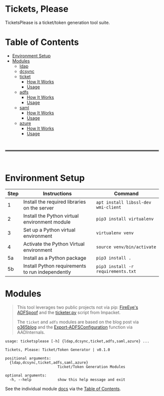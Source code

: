 # Tickets, Please

TicketsPlease is a ticket/token generation tool suite.

# Table of Contents

<!--ts-->
   * [Environment Setup](#environment-setup)
   * [Modules](#modules)
      * [ldap](docs/LDAP.md)
      * [dcsync](docs/DCSYNC.md)
      * [ticket](docs/TICKET.md)
         * [How It Works](docs/TICKET.md#how-it-works)
         * [Usage](docs/TICKET.md#usage)
      * [adfs](docs/ADFS.md)
         * [How It Works](docs/ADFS.md#how-it-works)
         * [Usage](docs/ADFS.md#usage)
      * [saml](docs/SAML.md)
         * [How It Works](docs/SAML.md#how-it-works)
         * [Usage](docs/SAML.md#usage)
      * [azure](docs/AZURE.md)
         * [How It Works](docs/AZURE.md#how-it-works)
         * [Usage](docs/AZURE.md#usage)

<br>

<hr style="border:2px solid gray"> </hr>

<br>

# Environment Setup

| Step | Instructions | Command |
|---   | ---          | ---     |
| 1 | Install the required libraries on the server | `apt install libssl-dev wmi-client` |
| 2 | Install the Python virtual environment module | `pip3 install virtualenv` |
| 3 | Set up a Python virtual environment | `virtualenv venv` |
| 4 | Activate the Python Virtual environment | `source venv/bin/activate` |
| 5a | Install as a Python package | `pip3 install .` |
| 5b | Install Python requirements to run independently | `pip3 install -r requirements.txt` |

# Modules

> This tool leverages two public projects not via pip: [FireEye's ADFSpoof](https://github.com/fireeye/ADFSpoof) and the [ticketer.py](https://github.com/SecureAuthCorp/impacket/blob/master/examples/ticketer.py) script from Impacket.
>
> The `ticket` and `adfs` modules are based on the blog post via [o365blog](https://o365blog.com/post/adfs/#remote) and the [Export-ADFSConfiguration](https://github.com/Gerenios/AADInternals/blob/c255cd66a3731c32cfbdf9fdb17f2b03c7665b72/ADFS.ps1#L133) function via AADInternals.

```
usage: ticketsplease [-h] {ldap,dcsync,ticket,adfs,saml,azure} ...

Tickets, Please: Ticket/Token Generator | v0.1.0

positional arguments:
  {ldap,dcsync,ticket,adfs,saml,azure}
                        Ticket/Token Generation Modules

optional arguments:
  -h, --help            show this help message and exit
```

See the individual module [docs](docs/) via the [Table of Contents](#table-of-contents).
